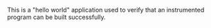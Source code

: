 <!--
SPDX-FileCopyrightText: 2009 Pierre-Marc Fournier <pierre-marc.fournier@polymtl.ca>

SPDX-License-Identifier: CC-BY-4.0
-->

This is a "hello world" application used to verify that an instrumented
program can be built successfully.
